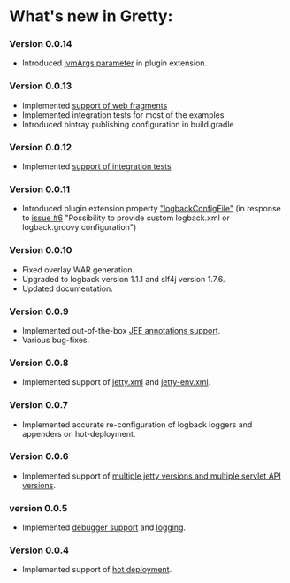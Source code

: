 # What's new in Gretty:

### Version 0.0.14

- Introduced [jvmArgs parameter](README.md#jvmargs) in plugin extension.

### Version 0.0.13

- Implemented [support of web fragments](README.md#web-fragments-support)
- Implemented integration tests for most of the examples
- Introduced bintray publishing configuration in build.gradle

### Version 0.0.12

- Implemented [support of integration tests](README.md#integration-tests-support)

### Version 0.0.11

- Introduced plugin extension property ["logbackConfigFile"](README.md#logbackconfigfile)
  (in response to [issue #6](https://github.com/akhikhl/gretty/issues/6) "Possibility to provide custom logback.xml or logback.groovy configuration")

### Version 0.0.10

- Fixed overlay WAR generation.
- Upgraded to logback version 1.1.1 and slf4j version 1.7.6.
- Updated documentation.

### Version 0.0.9

- Implemented out-of-the-box [JEE annotations support](README.md#jee-annotations-support).
- Various bug-fixes.

### Version 0.0.8

- Implemented support of [jetty.xml](#jettyxml-support) and [jetty-env.xml](README.md#jetty-envxml-support).

### Version 0.0.7

- Implemented accurate re-configuration of logback loggers and appenders on hot-deployment.

### Version 0.0.6

- Implemented support of [multiple jetty versions and multiple servlet API versions](README.md#switching-between-jetty-and-servlet-api-versions).

### version 0.0.5

- Implemented [debugger support](README.md#debugger-support) and [logging](README.md#logging).

### Version 0.0.4

- Implemented support of [hot deployment](README.md#hot-deployment).

